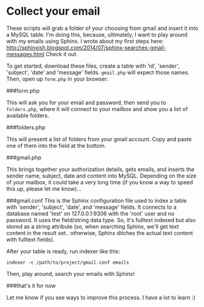 Collect your email
====
These scripts will grab a folder of your choosing from gmail and insert it into a MySQL table. I'm doing this, because, ultimately, I want to play around with my emails using Sphinx. I wrote about my first steps here: http://sphinxish.blogspot.com/2014/07/sphinx-searches-gmail-messages.html Check it out.

To get started, download these files, create a table with 'id', 'sender', 'subject', 'date' and 'message' fields. ```gmail.php``` will expect those names. Then, open up ```form.php``` in your browser.

###form.php

This will ask you for your email and password, then send you to ```folders.php```, where it will connect to your mailbox and show you a list of available folders.

###folders.php

This will present a list of folders from your gmail account. Copy and paste one of them into the field at the bottom.

###gmail.php

This brings together your authorization details, gets emails, and inserts the sender name, subject, date and content into MySQL. Depending on the size of your mailbox, it could take a very long time (if you know a way to speed this up, please let me know)...

###gmail.conf
This is the Sphinx configuration file used to index a table with 'sender', 'subject', 'date', and 'message' fields. It connects to a database named 'test' on 127.0.0.1:9306 with the 'root' user and no password. It uses the field/string data type. So, it's fulltext indexed but also stored as a string attribute (so, when searching Sphinx, we'll get text content in the result set.. otherwise, Sphinx ditches the actual text content with fulltext fields).

After your table is ready, run indexer like this:

```indexer -c /path/to/project/gmail.conf emails```

Then, play around, search your emails with Sphinx!

###that's it for now

Let me know if you see ways to improve this process. I have a lot to learn :)
